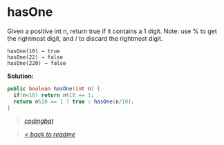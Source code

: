 # hasOne

Given a positive int n, return true if it contains a 1 digit. Note: use % to get the rightmost digit, and / to discard the rightmost digit.

```
hasOne(10) → true
hasOne(22) → false
hasOne(220) → false
```

**Solution:**

```java
public boolean hasOne(int n) {
  if(n<10) return n%10 == 1;
  return n%10 == 1 ? true : hasOne(n/10);
}
```

> _[codingbat](https://codingbat.com/prob/p191212)_

> [< _back to readme_](FINDREPLACEREADME)